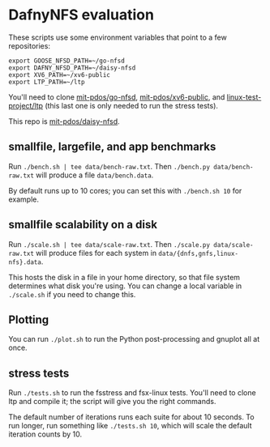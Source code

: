 # DafnyNFS evaluation

These scripts use some environment variables that point to a few repositories:

```
export GOOSE_NFSD_PATH=~/go-nfsd
export DAFNY_NFSD_PATH=~/daisy-nfsd
export XV6_PATH=~/xv6-public
export LTP_PATH=~/ltp
```

You'll need to clone
[mit-pdos/go-nfsd](https://github.com/mit-pdos/go-nfsd),
[mit-pdos/xv6-public](https://github.com/mit-pdos/xv6-public), and
[linux-test-project/ltp](https://github.com/linux-test-project/ltp) (this last
one is only needed to run the stress tests).

This repo is [mit-pdos/daisy-nfsd](https://github.com/mit-pdos/daisy-nfsd).

## smallfile, largefile, and app benchmarks

Run `./bench.sh | tee data/bench-raw.txt`. Then `./bench.py data/bench-raw.txt`
will produce a file `data/bench.data`.

By default runs up to 10 cores; you can set this with `./bench.sh 10` for example.

## smallfile scalability on a disk

Run `./scale.sh | tee data/scale-raw.txt`. Then `./scale.py data/scale-raw.txt`
will produce files for each system in `data/{dnfs,gnfs,linux-nfs}.data`.

This hosts the disk in a file in your home directory, so that file system
determines what disk you're using. You can change a local variable in
`./scale.sh` if you need to change this.

## Plotting

You can run `./plot.sh` to run the Python post-processing and gnuplot all at once.

## stress tests

Run `./tests.sh` to run the fsstress and fsx-linux tests. You'll need to clone
ltp and compile it; the script will give you the right commands.

The default number of iterations runs each suite for about 10 seconds. To run
longer, run something like `./tests.sh 10`, which will scale the default
iteration counts by 10.
